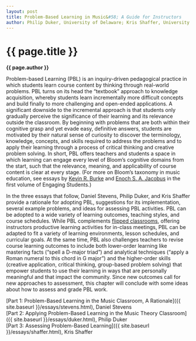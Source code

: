 ```yaml
---
layout: post
title: Problem-Based Learning in Music&#58; A Guide for Instructors
author: Philip Duker, University of Delaware; Kris Shaffer, University of Colorado–Boulder; Daniel Stevens, University of Delaware
---
```


{{ page.title }}
================
**{{ page.author }}**

Problem-based Learning (PBL) is an inquiry-driven pedagogical practice in which students learn course content by thinking through real-world problems. PBL turns on its head the “textbook” approach to knowledge acquisition, whereby students learn incrementally more difficult concepts and build finally to more challenging and open-ended applications. A significant downside to the incremental approach is that students only gradually perceive the significance of their learning and its relevance outside the classroom. By beginning with problems that are both within their cognitive grasp and yet evade easy, definitive answers, students are motivated by their natural sense of curiosity to discover the terminology, knowledge, concepts, and skills required to address the problems and to apply their learning through a process of critical thinking and creative problem solving. In short, PBL offers teachers and students a space in which learning can engage every level of Bloom’s cognitive domains from the start, such that the relevance, meaning, and applicability of course content is clear at every stage. (For more on Bloom’s taxonomy in music education, see essays by [Kevin R. Burke](http://www.flipcamp.org/engagingstudents/burke.html) and [Enoch S. A. Jacobus](http://www.flipcamp.org/engagingstudents/jacobus.html) in the first volume of Engaging Students.)

In the three essays that follow, Daniel Stevens, Philip Duker, and Kris Shaffer provide a rationale for adopting PBL, suggestions for its implementation, several example problems, and ideas for assessing PBL activities. PBL can be adopted to a wide variety of learning outcomes, teaching styles, and course schedules. While PBL complements [flipped classrooms](http://www.flipcamp.org/engagingstudents/shafferintro.html), offering instructors productive learning activities for in-class meetings, PBL can be adapted to fit a variety of learning environments, lesson schedules, and curricular goals. At the same time, PBL also challenges teachers to revise course learning outcomes to include both lower-order learning like mastering facts (“spell a D-major triad”) and analytical techniques (“apply a Roman numeral to this chord in G major”) and the higher-order skills (creative application, critical thinking, group-based problem solving) that empower students to use their learning in ways that are personally meaningful and that impact the community. Since new outcomes call for new approaches to assessment, this chapter will conclude with some ideas about how to assess and grade PBL work. 

[Part 1: Problem-Based Learning in the Music Classroom, A Rationale]({{ site.baseurl }}/essays/stevens.html), Daniel Stevens  
[Part 2: Applying Problem-Based Learning in the Music Theory Classroom]({{ site.baseurl }}/essays/duker.html), Philip Duker  
[Part 3: Assessing Problem-Based Learning]({{ site.baseurl }}/essays/shaffer.html), Kris Shaffer

